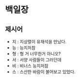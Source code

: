 # 백일장

## 제시어
- 지 : 지상렬이 유재석을 만났다.
- 능 : 능지처참
- 형 : 형 거 너무한거 아니오? 
- 서 : 서양 사람들이 그러던데
- 비 : 비너스 능지처참
- 스 : 스산한 바람이 불어보고 있었다.
